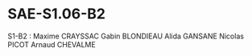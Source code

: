 # SAE-S1.06-B2

S1-B2 :
Maxime CRAYSSAC
Gabin BLONDIEAU
Alida GANSANE
Nicolas PICOT
Arnaud CHEVALME
